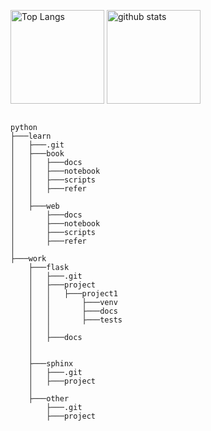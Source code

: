 <p align="left"> 
  <img alt="Top Langs" height="150px" src="https://github-readme-stats.vercel.app/api/top-langs/?username=ainikunoame&layout=compact&show_icons=true" />
  <img alt="github stats" height="150px" src="https://github-readme-stats.vercel.app/api?username=ainikunoame&show_icons=ture" />
</p>
<p>
  <code>
python
├───learn
│	├───.git
│	├───book
│	│	├───docs
│	│	├───notebook
│	│	├───scripts
│	│	├───refer
│	│
│	├───web
│		├───docs
│		├───notebook
│		├───scripts
│		├───refer
│
├───work
	├───flask
	│	├───.git
	│	├───project
	│	│	├───project1
	│	│		├───venv
	│	│		├───docs
	│	│		├───tests
	│	│
	│	├───docs
	│
	│
	├───sphinx
	│	├───.git
	│	├───project
	│
	├───other
		├───.git
		├───project
  </code>
</p>
